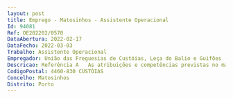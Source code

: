 ```yaml
--- 
layout: post
title: Emprego - Matosinhos - Assistente Operacional
Id: 94081
Ref: OE202202/0570
DataAbertura: 2022-02-17
DataFecho: 2022-03-03
Trabalho: Assistente Operacional
Empregador: União das Freguesias de Custóias, Leça do Balio e Guifões
Descricao: Referência A   As atribuições e competências previstas no mapa de pessoal, para o ano de 2022, da União de Freguesias de Custóias, Leça do Balio e Guifões na carreira e categoria de Assistente Operacional (área de Manutenção), nomeadamente, assegurar a manutenção dos espaços públicos do domínio da União de Freguesias, através da realização de pequenos trabalhos de construção civil, proceder à varredura de arruamentos, limpeza de edifícios e manutenção de espaços ajardinados  executar trabalhos de manutenção geral nas escolas  apoio nas atividades culturais e desportivas promovidas pela União de Freguesias através da montagem e desmontagem de equipamentos e apoio à realização das feiras semanais, conjugado com o conteúdo funcional no anexo à LTFP, ao qual corresponde o grau 1 de complexidade funcional.
CodigoPostal: 4460-830 CUSTÓIAS
Concelho: Matosinhos
Distrito: Porto
--- 
```


